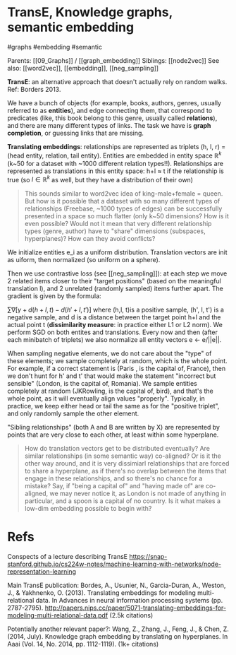 # TransE, Knowledge graphs, semantic embedding

#graphs #embedding #semantic

Parents: [[09_Graphs]] / [[graph_embedding]]
Siblings: [[node2vec]]
See also: [[word2vec]], [[embedding]], [[neg_sampling]]


**TransE**: an alternative approach that doesn't actually rely on random walks. Ref: Borders 2013.

We have a bunch of objects (for example, books, authors, genres, usually referred to as **entities**), and edge connecting them, that correspond to predicates (like, this book belong to this genre, usually called **relations**), and there are many different types of links. The task we have is **graph completion**, or guessing links that are missing.

**Translating embeddings**: relationships are represented as triplets (h, l, r) = (head entity, relation, tail entity). Entities are embedded in entity space $ℝ^k$ (k~50 for a dataset with ~1000 different relation types!!). Relationships are represented as translations in this entity space: h+l ≈ t if the relationship is true (so $l ∈ℝ^k$ as well, but they have a distribution of their own)

> This sounds similar to word2vec idea of king-male+female = queen. But how is it possible that a dataset with so many different types of relationships (Freebase, ~1000 types of edges) can be successfully presented in a space so much flatter (only k~50 dimensions? How is it even possible? Would not it mean that very different relationship types (genre, author) have to "share" dimensions (subspaces, hyperplanes)? How can they avoid conflicts?

We initialize entities e_i as a uniform distribution. Translation vectors are init as uiform, then normalized (so uniform on a sphere).

Then we use contrastive loss (see [[neg_sampling]]): at each step we move 2 related items closer to their "target positions" (based on the meaningful translation l), and 2 unrelated (randomly sampled) items further apart. The gradient is given by the formula:

$\displaystyle \sum \nabla\big[ γ+d(h+l, t)-d(h'+l, t') \big]$ where (h,l, t)is a positive sample, (h', l, t') is a negative sample, and d is a distance between the target point h+l and the actual point t (**dissimilarity measure**: in practice either L1 or L2 norm). We perform SGD on both entites and translations. Every now and then (after each minibatch of triplets) we also normalize all entity vectors e ← e/||e||.

When sampling negative elements, we do not care about the "type" of these elements; we sample completely at random, which is the whole point. For example, if a correct statement is (Paris , is the capital of, France), then we don't hunt for h' and t' that would make the statement "incorrect but sensible" (London, is the capital of, Romania). We sample entities completely at random (JKRowling, is the capital of, bird), and that's the whole point, as it will eventually align values "properly". Typically, in practice, we keep either head or tail the same as for the "positive triplet", and only randomly sample the other element.

"Sibling relationships" (both A and B are written by X) are represented by points that are very close to each other, at least within some hyperplane.

> How do translation vectors get to be distributed eventually? Are similar relationships (in some semantic way) co-aligned? Or is it the other way around, and it is very dissimiarl relationships that are forced to share a hyperplane, as if there's no overlap between the items that engage in these relationships, and so there's no chance for a mistake? Say, if "being a capital of" and "having made of" are co-aligned, we may never notice it, as London is not made of anything in particular, and a spoon is a capital of no country. Is it what makes a low-dim embedding possible to begin with?

# Refs

Conspects of a lecture describing TransE
https://snap-stanford.github.io/cs224w-notes/machine-learning-with-networks/node-representation-learning

Main TransE publication:
Bordes, A., Usunier, N., Garcia-Duran, A., Weston, J., & Yakhnenko, O. (2013). Translating embeddings for modeling multi-relational data. In Advances in neural information processing systems (pp. 2787-2795).
http://papers.nips.cc/paper/5071-translating-embeddings-for-modeling-multi-relational-data.pdf
(2.5k citations)

Potentially another relevant paper?:
Wang, Z., Zhang, J., Feng, J., & Chen, Z. (2014, July). Knowledge graph embedding by translating on hyperplanes. In Aaai (Vol. 14, No. 2014, pp. 1112-1119). (1k+ citations)